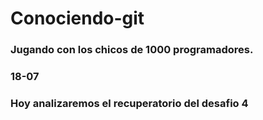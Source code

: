 # Conociendo-git
### Jugando con los chicos de  1000 programadores.

### 18-07
### Hoy analizaremos el recuperatorio del desafio 4